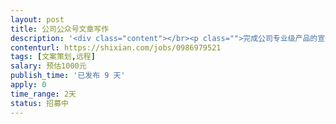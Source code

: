 ```yaml
---                
layout: post       
title: 公司公众号文章写作           
description: '<div class="content"></br><p class="">完成公司专业级产品的宣传公众号文章撰写 </br><br/>要求： </br><br/>1、力求专业（医疗器械产品） </br><br/>2、需要高度（产业推动、技术国际领先、临床应用广泛） </br><br/>3、行文优雅</p></br><p class="">公司会提供相应产品资料，公司公众号内容运营，期望长期合作，如有意先见面聊，工作地点随意。</p></br></div>'     
contenturl: https://shixian.com/jobs/0986979521      
tags: [文案策划,远程]            
salary: 预估1000元          
publish_time: '已发布 9 天'         
apply: 0                   
time_range: 2天              
status: 招募中                  
---                 
```

